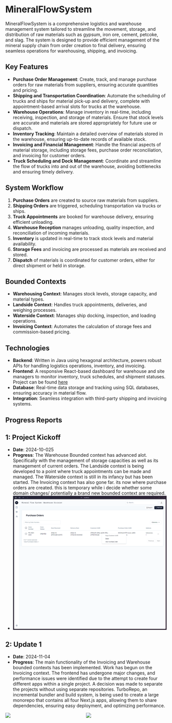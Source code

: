 # MineralFlowSystem

MineralFlowSystem is a comprehensive logistics and warehouse management system tailored to streamline the movement, storage, and distribution of raw materials such as gypsum, iron ore, cement, petcoke, and slag. The system is designed to provide efficient management of the mineral supply chain from order creation to final delivery, ensuring seamless operations for warehousing, shipping, and invoicing.

## Key Features

- **Purchase Order Management**: Create, track, and manage purchase orders for raw materials from suppliers, ensuring accurate quantities and pricing.
- **Shipping and Transportation Coordination**: Automate the scheduling of trucks and ships for material pick-up and delivery, complete with appointment-based arrival slots for trucks at the warehouse.
- **Warehouse Operations**: Manage inventory in real-time, including receiving, inspection, and storage of materials. Ensure that stock levels are accurate and materials are stored appropriately for future use or dispatch.
- **Inventory Tracking**: Maintain a detailed overview of materials stored in the warehouse, ensuring up-to-date records of available stock.
- **Invoicing and Financial Management**: Handle the financial aspects of material storage, including storage fees, purchase order reconciliation, and invoicing for customer orders.
- **Truck Scheduling and Dock Management**: Coordinate and streamline the flow of trucks into and out of the warehouse, avoiding bottlenecks and ensuring timely delivery.

## System Workflow

1. **Purchase Orders** are created to source raw materials from suppliers.
2. **Shipping Orders** are triggered, scheduling transportation via trucks or ships.
3. **Truck Appointments** are booked for warehouse delivery, ensuring efficient unloading.
4. **Warehouse Reception** manages unloading, quality inspection, and reconciliation of incoming materials.
5. **Inventory** is updated in real-time to track stock levels and material availability.
6. **Storage Fees** and invoicing are processed as materials are received and stored.
7. **Dispatch** of materials is coordinated for customer orders, either for direct shipment or held in storage.

## Bounded Contexts

- **Warehousing Context**: Manages stock levels, storage capacity, and material types.
- **Landside Context**: Handles truck appointments, deliveries, and weighing processes.
- **Waterside Context**: Manages ship docking, inspection, and loading operations.
- **Invoicing Context**: Automates the calculation of storage fees and commission-based pricing.

## Technologies

- **Backend**: Written in Java using hexagonal architecture, powers robust APIs for handling logistics operations, inventory, and invoicing.
- **Frontend**: A responsive React-based dashboard for warehouse and site managers to monitor inventory, truck schedules, and shipment statuses. Project can be found [here](https://github.com/pashioya/mineral-flow-system-frontend)
- **Database**: Real-time data storage and tracking using SQL databases, ensuring accuracy in material flow.
- **Integration**: Seamless integration with third-party shipping and invoicing systems.


## Progress Reports

## 1: Project Kickoff
- **Date**: 2024-10-025
- **Progress**: The Warehouse Bounded context has advanced alot. Specifically with the management of storage capacities as well as its management of current orders. The Landside context is being developed to a point where truck appointments can be made and managed. The Waterside context is still in its infancy but has been started. The Invoicing context has also gone far. its now where purchase orders are created. this is temporary while i decide whether some domain changes/ potentially a brand new bounded context are required.
- ![img.png](docs/img/img.png)


## 2: Update 1
- **Date**: 2024-11-04
- **Progress**: The main functionality of the Invoicing and Warehouse bounded contexts has been implemented. Work has begun on the Invoicing context. The frontend has undergone major changes, and performance issues were identified due to the attempt to create four different apps within a single project. A decision was made to separate the projects without using separate repositories. TurboRepo, an incremental bundler and build system, is being used to create a large monorepo that contains all four Next.js apps, allowing them to share dependencies, ensuring easy deployment, and optimizing performance.
<div style="display: flex; flex-direction: row; vertical-align: middle;"> <img src="https://github.com/user-attachments/assets/e11c8c5f-c3e2-4dae-8592-b49cc5c8258f" width="300px" /> <img src="https://github.com/user-attachments/assets/2c818bcf-7d0d-40b0-9b34-1acb84d17138" width="300px" /> </div>
